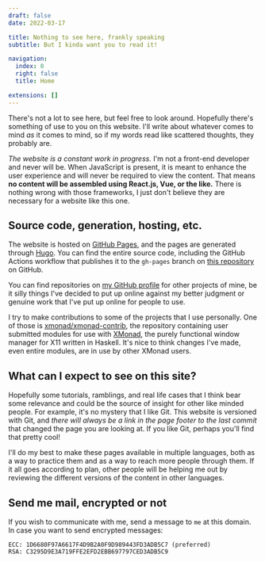 ```yaml
---
draft: false
date: 2022-03-17

title: Nothing to see here, frankly speaking
subtitle: But I kinda want you to read it!

navigation:
  index: 0
  right: false
  title: Home

extensions: []
---
```


There's not a lot to see here, but feel free to look around. Hopefully there's
something of use to you on this website. I'll write about whatever comes to mind
_as_ it comes to mind, so if my words read like scattered thoughts, they
probably are.

_The website is a constant work in progress._ I'm not a front-end developer and
never will be. When JavaScript is present, it is meant to enhance the user
experience and will never be required to view the content. That means **no
content will be assembled using React.js, Vue, or the like.** There is nothing
wrong with those frameworks, I just don't believe they are necessary for a
website like this one.

## Source code, generation, hosting, etc.

The website is hosted on [GitHub Pages][ghpages], and the pages are generated
through [Hugo][hugo]. You can find the entire source code, including the GitHub
Actions workflow that publishes it to the `gh-pages` branch on [this
repository][ghrepo] on GitHub.

You can find repositories on [my GitHub profile][ghprofile] for other projects
of mine, be it silly things I've decided to put up online against my better
judgment or genuine work that I've put up online for people to use.

I try to make contributions to some of the projects that I use personally. One
of those is [xmonad/xmonad-contrib][ghxmcontrib], the repository containing user
submitted modules for use with [XMonad][ghxmonad], the purely functional window
manager for X11 written in Haskell. It's nice to think changes I've made, even
entire modules, are in use by other XMonad users.

[ghxmonad]: https://github.com/xmonad/xmonad
[ghxmcontrib]: https://github.com/xmonad/xmonad-contrib
[ghprofile]: https://github.com/d3adb5
[ghpages]: https://pages.github.com
[ghrepo]: https://github.com/d3adb5/website
[hugo]: https://gohugo.io

## What can I expect to see on this site?

Hopefully some tutorials, ramblings, and real life cases that I think bear some
relevance and could be the source of insight for other like minded people. For
example, it's no mystery that I like Git. This website is versioned with Git,
and _there will always be a link in the page footer to the last commit_ that
changed the page you are looking at. If you like Git, perhaps you'll find that
pretty cool!

I'll do my best to make these pages available in multiple languages, both as a
way to practice them and as a way to reach more people through them. If it all
goes according to plan, other people will be helping me out by reviewing the
different versions of the content in other languages.

## Send me mail, encrypted or not

If you wish to communicate with me, send a message to `me` at this domain. In
case you want to send encrypted messages:

```
ECC: 1D6680F97A6617F4D9B2A0F9D989443FD3ADB5C7 (preferred)
RSA: C3295D9E3A719FFE2EFD2EBB697797CED3ADB5C9
```
